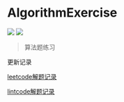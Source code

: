 # AlgorithmExercise

![](https://img.shields.io/badge/247-leetcode-green.svg)
![](https://img.shields.io/badge/25-lintcode-blue.svg)


> 算法题练习


更新记录

[leetcode解题记录](./leetcode.md)

[lintcode解题记录](./lintcode.md)

